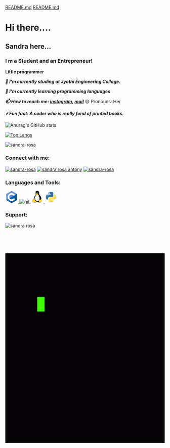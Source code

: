 [README.md](https://github.com/Sandra-Rosa/Sandra-Rosa/files/7190029/README.md)
[README.md](https://github.com/Sandra-Rosa/Sandra-Rosa/files/7190038/README.md)
# Hi there....
## Sandra here...
### I m a Student and an Entrepreneur!
**Little programmer**

***🔭 I’m currently studing at Jyothi Engineering Collage.***

***🌱 I’m currently learning programming languages***

***📫 How to reach me: [instagram](https://www.instagram.com/__zet_wounded_beast/),
                    [mail](sandraantony2002@gmail.com)***
😄 Pronouns: Her

***⚡ Fun fact: A coder who is really fond of printed books.***

![Anurag's GitHub stats](https://github-readme-stats.vercel.app/api?username=sandra-rosa&show_icons=true&theme=tokyonight)

[![Top Langs](https://github-readme-stats.vercel.app/api/top-langs/?username=sandra-rosa&show_icons=true&theme=tokyonight)](https://github.com/anuraghazra/github-readme-stats)


<p align="left"> <img src="https://komarev.com/ghpvc/?username=sandra-rosa&label=Profile%20views&color=0e75b6&style=flat" alt="sandra-rosa" /> </p>

<h3 align="left">Connect with me:</h3>
<p align="left">
<a href="https://dev.to/sandra-rosa" target="blank"><img align="center" src="https://cdn.jsdelivr.net/npm/simple-icons@3.0.1/icons/dev-dot-to.svg" alt="sandra-rosa" height="30" width="40" /></a>
<a href="https://linkedin.com/in/sandra rosa antony" target="blank"><img align="center" src="https://raw.githubusercontent.com/rahuldkjain/github-profile-readme-generator/master/src/images/icons/Social/linked-in-alt.svg" alt="sandra rosa antony" height="30" width="40" /></a>
<a href="https://codesandbox.com/sandra-rosa" target="blank"><img align="center" src="https://cdn.jsdelivr.net/npm/simple-icons@3.0.1/icons/codesandbox.svg" alt="sandra-rosa" height="30" width="40" /></a>
</p>

<h3 align="left">Languages and Tools:</h3>
<p align="left"> <a href="https://www.cprogramming.com/" target="_blank"> <img src="https://raw.githubusercontent.com/devicons/devicon/master/icons/c/c-original.svg" alt="c" width="40" height="40"/> </a> <a href="https://git-scm.com/" target="_blank"> <img src="https://www.vectorlogo.zone/logos/git-scm/git-scm-icon.svg" alt="git" width="40" height="40"/> </a> <a href="https://www.linux.org/" target="_blank"> <img src="https://raw.githubusercontent.com/devicons/devicon/master/icons/linux/linux-original.svg" alt="linux" width="40" height="40"/> </a> <a href="https://www.python.org" target="_blank"> <img src="https://raw.githubusercontent.com/devicons/devicon/master/icons/python/python-original.svg" alt="python" width="40" height="40"/> </a> </p>

<h3 align="left">Support:</h3>
<p><a href="https://www.buymeacoffee.com/sandra rosa"> <img align="left" src="https://cdn.buymeacoffee.com/buttons/v2/default-yellow.png" height="50" width="210" alt="sandra rosa" /></a></p><br><br>


<br><br>
<p align="center">
   <img src="https://github.com/Sandra-Rosa/Sandra-Rosa/blob/main/0660efe82fa3da42ed56eef013171835.gif?raw=true" width="600" height="600" />


</p>
